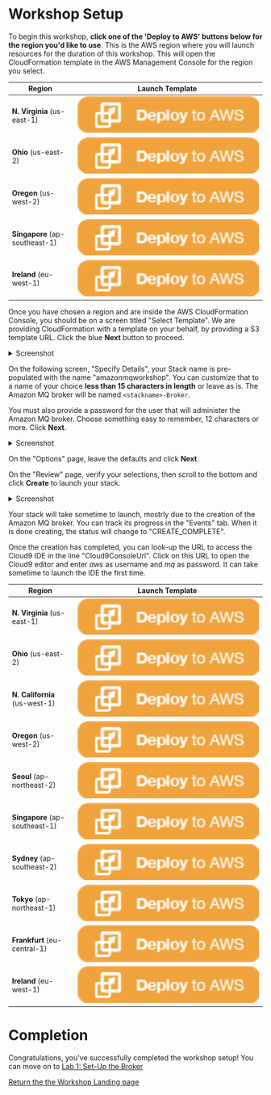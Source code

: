 # Workshop Setup

To begin this workshop, **click one of the 'Deploy to AWS' buttons below for the region you'd like to use**. This is the AWS region where you will launch resources for the duration of this workshop. This will open the CloudFormation template in the AWS Management Console for the region you select.

Region | Launch Template
------------ | -------------
**N. Virginia** (us-east-1) | [![Launch Amazon MQ Workshop Stack into N. Virginia with CloudFormation](/images/deploy-to-aws.png)](https://console.aws.amazon.com/cloudformation/home?region=us-east-1#/stacks/new?stackName=amazonmqworkshop&templateURL=https://s3.amazonaws.com/amazon-mq-workshop/CreateAmazonMQWorkshop.json)
**Ohio** (us-east-2) | [![Launch Amazon MQ Workshop Stack into Ohio with CloudFormation](/images/deploy-to-aws.png)](https://console.aws.amazon.com/cloudformation/home?region=us-east-2#/stacks/new?stackName=amazonmqworkshop&templateURL=https://s3.amazonaws.com/amazon-mq-workshop/CreateAmazonMQWorkshop.json)
**Oregon** (us-west-2) | [![Launch Amazon MQ Workshop Stack into Oregon with CloudFormation](/images/deploy-to-aws.png)](https://console.aws.amazon.com/cloudformation/home?region=us-west-2#/stacks/new?stackName=amazonmqworkshop&templateURL=https://s3.amazonaws.com/amazon-mq-workshop/CreateAmazonMQWorkshop.json)
**Singapore** (ap-southeast-1) | [![Launch Amazon MQ Workshop Stack into Singapore with CloudFormation](/images/deploy-to-aws.png)](https://console.aws.amazon.com/cloudformation/home?region=ap-southeast-1#/stacks/new?stackName=amazonmqworkshop&templateURL=https://s3.amazonaws.com/amazon-mq-workshop/CreateAmazonMQWorkshop.json)
**Ireland** (eu-west-1) | [![Launch Amazon MQ Workshop Stack into Ireland with CloudFormation](/images/deploy-to-aws.png)](https://console.aws.amazon.com/cloudformation/home?region=eu-west-1#/stacks/new?stackName=amazonmqworkshop&templateURL=https://s3.amazonaws.com/amazon-mq-workshop/CreateAmazonMQWorkshop.json)

Once you have chosen a region and are inside the AWS CloudFormation Console, you should be on a screen titled "Select Template". We are providing CloudFormation with a template on your behalf, by providing a S3 template URL. Click the blue **Next** button to proceed.

<details><summary>Screenshot</summary><p>

![Amazon MQ workshop setup step 2](/images/workshop-set-up-Step2.png)

</p></details><p/>

On the following screen, "Specify Details", your Stack name is pre-populated with the name "amazonmqworkshop". You can customize that to a name of your choice **less than 15 characters in length** or leave as is. 
The Amazon MQ broker will be named `<stackname>-Broker`.

You must also provide a password for the user that will administer the Amazon MQ broker. Choose something easy to remember, 12 characters or more. 
Click **Next**.


<details><summary>Screenshot</summary><p>

![Amazon MQ workshop setup step 3](/images/workshop-set-up-Step3.png)

</p></details><p/>

On the "Options" page, leave the defaults and click **Next**.

On the "Review" page, verify your selections, then scroll to the bottom and click **Create** to launch your stack.

<details><summary>Screenshot</summary><p>

![Amazon MQ workshop setup step 5](/images/workshop-set-up-Step5.png)

</p></details><p/>

Your stack will take sometime to launch, mostrly due to the creation of the Amazon MQ broker. You can track its progress in the "Events" tab. When it is done creating, the status will change to "CREATE_COMPLETE".

Once the creation has completed, you can look-up the URL to access the Cloud9 IDE in the line "Cloud9ConsoleUrl". Click on this URL to open the Cloud9 editor and enter *aws* as username and *mq* as password.
It can take sometime to launch the IDE the first time.

Region | Launch Template
------------ | -------------
**N. Virginia** (us-east-1) | [![Launch Amazon MQ Workshop Stack into N. Virginia with CloudFormation](/images/deploy-to-aws.png)](https://console.aws.amazon.com/cloudformation/home?region=us-east-1#/stacks/new?stackName=amazonmqworkshop&templateURL=https://s3.amazonaws.com/amazon-mq-workshop/CreateAmazonMQWorkshop.json)
**Ohio** (us-east-2) | [![Launch Amazon MQ Workshop Stack into Ohio with CloudFormation](/images/deploy-to-aws.png)](https://console.aws.amazon.com/cloudformation/home?region=us-east-2#/stacks/new?stackName=amazonmqworkshop&templateURL=https://s3.amazonaws.com/amazon-mq-workshop/CreateAmazonMQWorkshop.json)
**N. California** (us-west-1) | [![Launch Amazon MQ Workshop Stack into N. California with CloudFormation](/images/deploy-to-aws.png)](https://console.aws.amazon.com/cloudformation/home?region=us-west-1#/stacks/new?stackName=amazonmqworkshop&templateURL=https://s3.amazonaws.com/amazon-mq-workshop/CreateAmazonMQWorkshop.json)
**Oregon** (us-west-2) | [![Launch Amazon MQ Workshop Stack into Oregon with CloudFormation](/images/deploy-to-aws.png)](https://console.aws.amazon.com/cloudformation/home?region=us-west-2#/stacks/new?stackName=amazonmqworkshop&templateURL=https://s3.amazonaws.com/amazon-mq-workshop/CreateAmazonMQWorkshop.json)
**Seoul** (ap-northeast-2) | [![Launch Amazon MQ Workshop Stack into Seoul with CloudFormation](/images/deploy-to-aws.png)](https://console.aws.amazon.com/cloudformation/home?region=ap-northeast-2#/stacks/new?stackName=amazonmqworkshop&templateURL=https://s3.amazonaws.com/amazon-mq-workshop/CreateAmazonMQWorkshop.json)
**Singapore** (ap-southeast-1) | [![Launch Amazon MQ Workshop Stack into Singapore with CloudFormation](/images/deploy-to-aws.png)](https://console.aws.amazon.com/cloudformation/home?region=ap-southeast-1#/stacks/new?stackName=amazonmqworkshop&templateURL=https://s3.amazonaws.com/amazon-mq-workshop/CreateAmazonMQWorkshop.json)
**Sydney** (ap-southeast-2) | [![Launch Amazon MQ Workshop Stack into Sydney with CloudFormation](/images/deploy-to-aws.png)](https://console.aws.amazon.com/cloudformation/home?region=ap-southeast-2#/stacks/new?stackName=amazonmqworkshop&templateURL=https://s3.amazonaws.com/amazon-mq-workshop/CreateAmazonMQWorkshop.json)
**Tokyo** (ap-northeast-1) | [![Launch Amazon MQ Workshop Stack into Tokyo with CloudFormation](/images/deploy-to-aws.png)](https://console.aws.amazon.com/cloudformation/home?region=ap-northeast-1#/stacks/new?stackName=amazonmqworkshop&templateURL=https://s3.amazonaws.com/amazon-mq-workshop/CreateAmazonMQWorkshop.json)
**Frankfurt** (eu-central-1) | [![Launch Amazon MQ Workshop Stack into Frankfurt with CloudFormation](/images/deploy-to-aws.png)](https://console.aws.amazon.com/cloudformation/home?region=eu-central-1#/stacks/new?stackName=amazonmqworkshop&templateURL=https://s3.amazonaws.com/amazon-mq-workshop/CreateAmazonMQWorkshop.json)
**Ireland** (eu-west-1) | [![Launch Amazon MQ Workshop Stack into Ireland with CloudFormation](/images/deploy-to-aws.png)](https://console.aws.amazon.com/cloudformation/home?region=eu-west-1#/stacks/new?stackName=amazonmqworkshop&templateURL=https://s3.amazonaws.com/amazon-mq-workshop/CreateAmazonMQWorkshop.json)



# Completion

Congratulations, you've successfully completed the workshop setup! You can move on to [Lab 1: Set-Up the Broker](/labs/lab-1.md)

[Return the the Workshop Landing page](/README.md)

